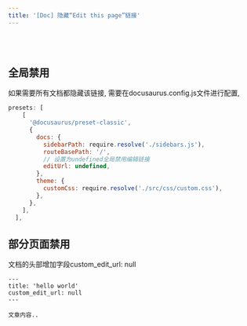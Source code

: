 ```yaml
---
title: '[Doc] 隐藏“Edit this page”链接'
---
```


<br />
<br />

## 全局禁用

如果需要所有文档都隐藏该链接,
需要在docusaurus.config.js文件进行配置,
```jsx
presets: [
    [
      '@docusaurus/preset-classic',
      {
        docs: {
          sidebarPath: require.resolve('./sidebars.js'),
          routeBasePath: '/',
          // 设置为undefined全局禁用编辑链接
          editUrl: undefined,
        },
        theme: {
          customCss: require.resolve('./src/css/custom.css'),
        },
      },
    ],
  ],
```

## 部分页面禁用

文档的头部增加字段custom_edit_url: null

```md"
---
title: 'hello world'
custom_edit_url: null
---

文章内容..

```
